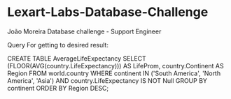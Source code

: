 # Lexart-Labs-Database-Challenge
João Moreira Database challenge - Support Engineer

Query For getting to desired result:

CREATE TABLE AverageLifeExpectancy
SELECT 
(FLOOR(AVG(country.LifeExpectancy))) AS LifeProm,
country.Continent AS Region
FROM world.country
WHERE continent IN ('South America', 'North America', 'Asia')
AND country.LifeExpectancy IS NOT Null
GROUP BY continent
ORDER BY Region DESC;

